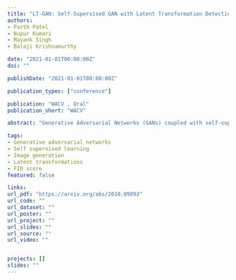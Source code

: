 ```yaml
---
title: "LT-GAN: Self-Supervised GAN with Latent Transformation Detection"
authors:
- Parth Patel
- Nupur Kumari
- Mayank Singh
- Balaji Krishnamurthy

date: "2021-01-01T00:00:00Z"
doi: ""

publishDate: "2021-01-01T00:00:00Z"

publication_types: ["conference"]

publication: "WACV , Oral"
publication_short: "WACV"

abstract: "Generative Adversarial Networks (GANs) coupled with self-supervised tasks have shown promising results in unconditional and semi-supervised image generation. We propose a self-supervised approach (LT-GAN) to improve the generation quality and diversity of images by estimating the GAN-induced transformation (i.e. transformation induced in the generated images by perturbing the latent space of generator). Specifically, given two pairs of images where each pair comprises of a generated image and its transformed version, the self-supervision task aims to identify whether the latent transformation applied in the given pair is same to that of the other pair. Hence, this auxiliary loss encourages the generator to produce images that are distinguishable by the auxiliary network, which in turn promotes the synthesis of semantically consistent images with respect to latent transformations. We show the efficacy of this pretext task by improving the image generation quality in terms of FID on state-of-the-art models for both conditional and unconditional settings on CIFAR-10, CelebA-HQ and ImageNet datasets. Moreover, we empirically show that LT-GAN helps in improving controlled image editing for CelebA-HQ and ImageNet over baseline models. We experimentally demonstrate that our proposed LT self-supervision task can be effectively combined with other state-of-the-art training techniques for added benefits. Consequently, we show that our approach achieves the new state-of-the-art FID score of 9.8 on conditional CIFAR-10 image generation."

tags:
- Generative adversarial networks
- Self supervised learning
- Image generation
- Latent transformations
- FID score
featured: false

links:
url_pdf: "https://arxiv.org/abs/2010.09893"
url_code: ""
url_dataset: ""
url_poster: ""
url_project: ""
url_slides: ""
url_source: ""
url_video: ""


projects: []
slides: ""
---
```

